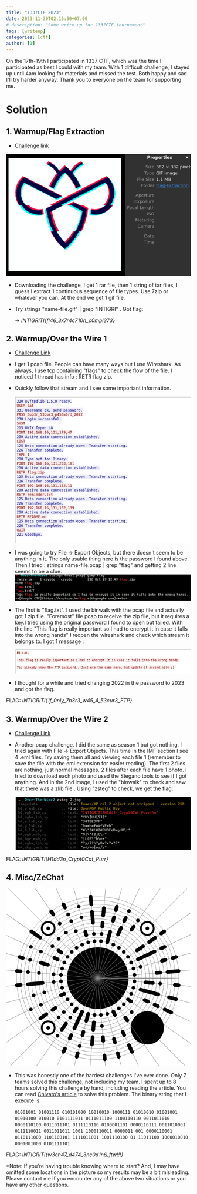 ```yaml
---
title: "1337CTF 2023"
date: 2023-11-30T02:16:50+07:00
# description: "Some write-up for 1337CTF tournement" 
tags: [writeup]
categories: [ctf]
author: [1]
---
```


On the 17th-19th I participated in 1337 CTF, which was the time I participated as best I could with my team. With 1 difficult challenge, I stayed up until 4am looking for materials and missed the test. Both happy and sad. I'll try harder anyway. Thank you to everyone on the team for supporting me.

# Solution

## 1. Warmup/Flag Extraction
-   [Challenge link](https://ctf.intigriti.io/challenges#Over%20the%20Wire%20(part%201)-42)

![Smile](/assets/posts/1337/FlagExtraction/gif.png)

-   Downloading the challenge, I get 1 rar file, then 1 string of tar files, I guess I extract 1 continuous sequence of file types. Use 7zip or whatever you can. At the end we get 1 gif file.


-   Try strings "name-file.gif" | grep "INTIGRI"
. Got flag:

    -> *INTIGRITI{fl46_3x7r4c710n_c0mpl373}*

## 2. Warmup/Over the Wire 1
- [Challenge Link](https://ctf.intigriti.io/challenges#Over%20the%20Wire%20(part%201)-42/)
-   I get 1 pcap file. People can have many ways but I use Wireshark. As always, I use tcp containing "flags" to check the flow of the file. I noticed 1 thread has info : RETR flag.zip.
-   Quickly follow that stream and I see some important information.

    ![Smile](/assets/posts/1337/OverTheWire1/1.png)
- I was going to try File -> Export Objects, but there doesn't seem to be anything in it. The only usable thing here is the password I found above. Then I tried : strings name-file.pcap | grep "flag" and getting 2 line seems to be a clue.
    ![Smile](/assets/posts/1337/OverTheWire1/2.png)
-   The first is "flag.txt". I used the binwalk with the pcap file and actually got 1 zip file. "Foremost" file pcap to receive the zip file, but it requires a key.I tried using the original password I found to open but failed. With the line "This flag is really important so I had to encrypt it in case it falls into the wrong hands" I reopen the wireshark and check which stream it belongs to. I got 1 message :

    ![Smile](/assets/posts/1337/OverTheWire1/3.png)

-   I thought for a while and tried changing 2022 in the password to 2023 and got the flag.

FLAG: *INTIGRITI{1f_0nly_7h3r3_w45_4_53cur3_FTP}*

## 3. Warmup/Over the Wire 2
- [Challenge Link](https://ctf.intigriti.io/challenges#Over%20the%20Wire%20(part%202)-45/)

- Another pcap challenge. I did the same as season 1 but got nothing. I tried again with File -> Export Objects. This time in the IMF section I see 4 .eml files. Try saving them all and viewing each file 1 (remember to save the file with the eml extension for easier reading). The first 2 files are nothing, just normal messages. 2 files after each file have 1 photo. I tried to download each photo and used the Stegano tools to see if I got anything. And in the 2nd image, I used the "binwalk" to check and saw that there was a zlib file . Using "zsteg" to check, we get the flag:

    ![Smile](/assets/posts/1337/OverTheWire2/1.png)

FLAG: *INTIGRITI{H1dd3n_Crypt0Cat_Purr}*

## 4. Misc/ZeChat
![Smile](/assets/posts/1337/ZeChat/zechat.png)
- This was honestly one of the hardest challenges I've ever done. Only 7 teams solved this challenge, not including my team. I spent up to 8 hours solving this challenge by hand, including reading the article. You can read [Chivato's article](https://hackmd.io/@Chivato/SkN3Piyan) to solve this problem.
  The binary string that I execute is:

   `01001001 01001110 010101000 10010010 1000111 01010010 01001001 01010100 010010 0101111011 0111011100 1100110110 0011011010 0000110100 0011011101 0111110110 0100001101 0000110111 0011010001 0111110011 0011011011 1001 1000110011 0000011 001 0000110001 0110111000 1101100101 1111011001 1001110100 01 11011100 1000010010 0001001000 0101111101`

FLAG: *INTIGRITI{w3ch47_d474_3nc0d1n6_ftw!!!}*

*Note: If you're having trouble knowing where to start? And, I may have omitted some locations in the picture so my results may be a bit misleading. Please contact me if you encounter any of the above two situations or you have any other questions.